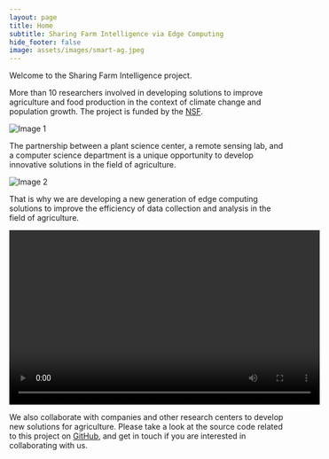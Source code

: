 ```yaml
---
layout: page
title: Home
subtitle: Sharing Farm Intelligence via Edge Computing
hide_footer: false
image: assets/images/smart-ag.jpeg
---
```


Welcome to the Sharing Farm Intelligence project.

More than 10 researchers involved in developing solutions to improve agriculture and food production in the context of climate change and population growth. The project is funded by the [NSF](https://www.nsf.gov/).

![Image 1](../assets/images/gallery/members.jpg)

The partnership between a plant science center, a remote sensing lab, and a computer science department is a unique opportunity to develop innovative solutions in the field of agriculture.

![Image 2](../assets/images/gallery/members2.jpg)

That is why we are developing a new generation of edge computing solutions to improve the efficiency of data collection and analysis in the field of agriculture.

<video width="560" height="315" controls>
  <source src="../assets/videos/cps.mp4" type="video/mp4">
  Your browser does not support the video tag.
</video>

We also collaborate with companies and other research centers to develop new solutions for agriculture. Please
take a look at the source code related to this project on [GitHub](https://github.com/CPS-SmartFarm), and get in touch if you are interested in collaborating with us.
